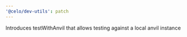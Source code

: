 ```yaml
---
'@celo/dev-utils': patch
---
```


Introduces testWithAnvil that allows testing against a local anvil instance
